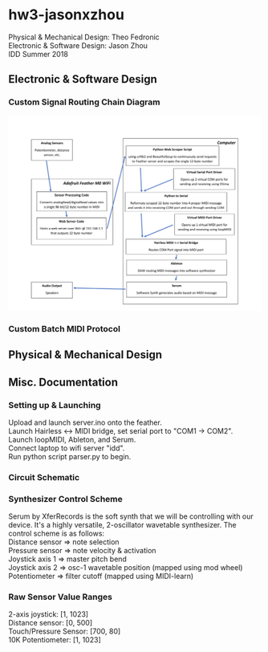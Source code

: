# hw3-jasonxzhou
Physical & Mechanical Design: Theo Fedronic  
Electronic & Software Design: Jason Zhou   
IDD Summer 2018  

## Electronic & Software Design	

### Custom Signal Routing Chain Diagram
![alt text](https://github.com/IDD-su18/hw3-jasonxzhou/blob/master/misc/routing-1.jpg)

### Custom Batch MIDI Protocol  



## Physical & Mechanical Design









## Misc. Documentation

### Setting up & Launching
Upload and launch server.ino onto the feather.  
Launch Hairless <-> MIDI bridge, set serial port to "COM1 -> COM2".  
Launch loopMIDI, Ableton, and Serum.  
Connect laptop to wifi server "idd".      
Run python script parser.py to begin.  

### Circuit Schematic

### Synthesizer Control Scheme
Serum by XferRecords is the soft synth that we will be controlling with our device. It's a highly versatile, 2-oscillator wavetable synthesizer.
The control scheme is as follows:  
Distance sensor => note selection  
Pressure sensor => note velocity & activation     
Joystick axis 1 => master pitch bend  
Joystick axis 2 => osc-1 wavetable position (mapped using mod wheel)  
Potentiometer => filter cutoff (mapped using MIDI-learn)  
  
### Raw Sensor Value Ranges  
2-axis joystick: [1, 1023]  
Distance sensor: [0, 500]  
Touch/Pressure Sensor: [700, 80]  
10K Potentiometer: [1, 1023]  
 
